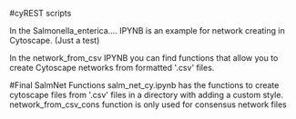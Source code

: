 
#cyREST scripts

In the Salmonella_enterica.... IPYNB is an example for network creating in Cytoscape. (Just a test)

In the network_from_csv IPYNB you can find functions that allow you to create Cytoscape networks from formatted '.csv' files.

#Final SalmNet Functions
salm_net_cy.ipynb has the functions to create cytoscape files from '.csv' files in a directory with adding a custom style. 
network_from_csv_cons function is only used for consensus network files
    
